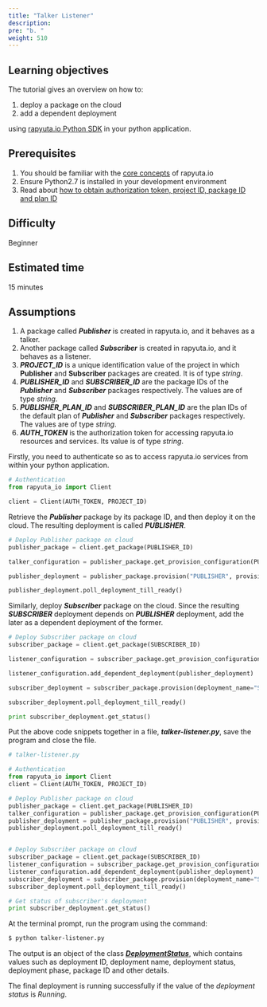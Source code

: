 ```yaml
---
title: "Talker Listener"
description:
pre: "b. "
weight: 510
---
```


## Learning objectives
The tutorial gives an overview on how to:

1. deploy a package on the cloud
2. add a dependent deployment

using [rapyuta.io Python SDK](/python-sdk/introduction) in your
python application.

## Prerequisites
1. You should be familiar with the [core concepts](/core-concepts/)
   of rapyuta.io
2. Ensure Python2.7 is installed in your development environment
3. Read about [how to obtain authorization token, project ID,
   package ID and plan ID](/python-sdk/determine-unique-identifiers/)

## Difficulty
Beginner

## Estimated time
15 minutes

## Assumptions
1. A package called ***Publisher*** is created in rapyuta.io,
   and it behaves as a talker.
2. Another package called ***Subscriber*** is created in
   rapyuta.io, and it behaves as a listener.
3. ***PROJECT_ID*** is a unique identification value
   of the project in which **Publisher** and **Subscriber**
   packages are created. It is of type *string*.
4. ***PUBLISHER_ID*** and ***SUBSCRIBER_ID*** are the
   package IDs of the ***Publisher*** and ***Subscriber*** packages
   respectively. The values are of type *string*.
5. ***PUBLISHER_PLAN_ID*** and ***SUBSCRIBER_PLAN_ID***
   are the plan IDs of the default plan of ***Publisher*** and
   ***Subscriber*** packages respectively. The values are of
   type *string*.
6. ***AUTH_TOKEN*** is the authorization token for accessing rapyuta.io 
   resources and services. Its value is of type *string*.


Firstly, you need to authenticate so as to access rapyuta.io services from within
your python application.
```python
# Authentication
from rapyuta_io import Client

client = Client(AUTH_TOKEN, PROJECT_ID)
```

Retrieve the ***Publisher*** package by its package ID, and then deploy
it on the cloud. The resulting deployment is called ***PUBLISHER***.

```python
# Deploy Publisher package on cloud
publisher_package = client.get_package(PUBLISHER_ID)

talker_configuration = publisher_package.get_provision_configuration(PUBLISHER_PLAN_ID)

publisher_deployment = publisher_package.provision("PUBLISHER", provision_configuration=talker_configuration)

publisher_deployment.poll_deployment_till_ready()
```

Similarly, deploy ***Subscriber*** package on the cloud.
Since the resulting ***SUBSCRIBER*** deployment depends on ***PUBLISHER***
deployment, add the later as a dependent deployment of the former.

```python
# Deploy Subscriber package on cloud
subscriber_package = client.get_package(SUBSCRIBER_ID)

listener_configuration = subscriber_package.get_provision_configuration(SUBSCRIBER_PLAN_ID)

listener_configuration.add_dependent_deployment(publisher_deployment)

subscriber_deployment = subscriber_package.provision(deployment_name="SUBSCRIBER", provision_configuration=listener_configuration)

subscriber_deployment.poll_deployment_till_ready()

print subscriber_deployment.get_status()
```

Put the above code snippets together in a file, ***talker-listener.py***,
save the program and close the file.

```python
# talker-listener.py

# Authentication
from rapyuta_io import Client
client = Client(AUTH_TOKEN, PROJECT_ID)

# Deploy Publisher package on cloud
publisher_package = client.get_package(PUBLISHER_ID)
talker_configuration = publisher_package.get_provision_configuration(PUBLISHER_PLAN_ID)
publisher_deployment = publisher_package.provision("PUBLISHER", provision_configuration=talker_configuration)
publisher_deployment.poll_deployment_till_ready()


# Deploy Subscriber package on cloud
subscriber_package = client.get_package(SUBSCRIBER_ID)
listener_configuration = subscriber_package.get_provision_configuration(SUBSCRIBER_PLAN_ID)
listener_configuration.add_dependent_deployment(publisher_deployment)
subscriber_deployment = subscriber_package.provision(deployment_name="SUBSCRIBER", provision_configuration=listener_configuration)
subscriber_deployment.poll_deployment_till_ready()

# Get status of subscriber's deployment
print subscriber_deployment.get_status()
```

At the terminal prompt, run the program using the command:
```bash
$ python talker-listener.py
```

The output is an object of the class [***DeploymentStatus***](https://sdkdocs.apps.rapyuta.io/#rapyuta_io.clients.deployment.DeploymentStatus),
which contains values such as deployment ID, deployment name, deployment status,
deployment phase, package ID and other details.

The final deployment is running successfully if the value of the *deployment
status* is *Running*.
